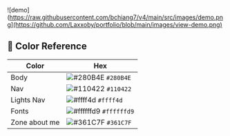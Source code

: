![demo](https://raw.githubusercontent.com/bchiang7/v4/main/src/images/demo.png](https://github.com/Laxxoby/portfolio/blob/main/images/view-demo.png)

## 🎨 Color Reference

| Color          | Hex                                                                |
| -------------- | ------------------------------------------------------------------ |
| Body           | ![#280B4E](https://via.placeholder.com/10/280B4E?text=+) `#280B4E` |
| Nav            | ![#110422](https://via.placeholder.com/10/110422?text=+) `#110422` |
| Lights Nav     | ![#ffff4d](https://via.placeholder.com/10/ffff4d?text=+) `#ffff4d` |
| Fonts          | ![#ffffffd9](https://via.placeholder.com/10/ffffffd9?text=+) `#ffffffd9` |
| Zone about me  | ![#361C7F](https://via.placeholder.com/10/361C7F?text=+) `#361C7F` |
